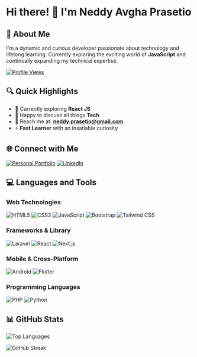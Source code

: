 # Hi there! 👋 I'm Neddy Avgha Prasetio

## 🌟 About Me

I'm a dynamic and curious developer passionate about technology and lifelong learning. Currently exploring the exciting world of **JavaScript** and continually expanding my technical expertise.

[![Profile Views](https://komarev.com/ghpvc/?username=neddy1298&label=Profile%20views&color=0e75b6&style=flat)](https://github.com/neddy1298)

## 🔍 Quick Highlights

- 🌱 Currently exploring **React JS**
- 💬 Happy to discuss all things **Tech**
- 📧 Reach me at: **neddy.prasetio@gmail.com**
- ⚡ **Fast Learner** with an insatiable curiosity

## 🌐 Connect with Me

[![Personal Portfolio](https://img.shields.io/badge/Portfolio-000000?style=for-the-badge&logo=freelancer&logoColor=white)](https://neddy1298.github.io/next-portfolio/)
[![LinkedIn](https://img.shields.io/badge/LinkedIn-blue?style=for-the-badge&logo=linkedin&logoColor=white)](https://linkedin.com/in/neddy-avgha-prasetio-14aa791b3)

## 💻 Languages and Tools

### Web Technologies
![HTML5](https://img.shields.io/badge/HTML5-E34F26?style=for-the-badge&logo=html5&logoColor=white)
![CSS3](https://img.shields.io/badge/CSS3-1572B6?style=for-the-badge&logo=css3&logoColor=white)
![JavaScript](https://img.shields.io/badge/JavaScript-F7DF1E?style=for-the-badge&logo=javascript&logoColor=black)
![Bootstrap](https://img.shields.io/badge/Bootstrap-563D7C?style=for-the-badge&logo=bootstrap&logoColor=white)
![Tailwind CSS](https://img.shields.io/badge/Tailwind_CSS-grey?style=for-the-badge&logo=tailwind-css&logoColor=38B2AC)

### Frameworks & Library
![Laravel](https://img.shields.io/badge/Laravel-FF2D20?style=for-the-badge&logo=laravel&logoColor=white)
![React](https://img.shields.io/badge/React-61DAFB?style=for-the-badge&logo=react&logoColor=black)
![Next.js](https://img.shields.io/badge/Next.js-000000?style=for-the-badge&logo=nextdotjs&logoColor=white)

### Mobile & Cross-Platform
![Android](https://img.shields.io/badge/Android-3DDC84?style=for-the-badge&logo=android&logoColor=white)
![Flutter](https://img.shields.io/badge/Flutter-02569B?style=for-the-badge&logo=flutter&logoColor=white)

### Programming Languages
![PHP](https://img.shields.io/badge/PHP-777BB4?style=for-the-badge&logo=php&logoColor=white)
![Python](https://img.shields.io/badge/Python-3776AB?style=for-the-badge&logo=python&logoColor=white)

## 📊 GitHub Stats

![Top Languages](https://github-readme-stats.vercel.app/api/top-langs?username=NeddyAP&show_icons=true&theme=dark&locale=en&layout=compact)

![GitHub Streak](https://github-readme-streak-stats.herokuapp.com/?user=NeddyAP&theme=dark)
